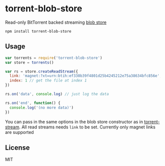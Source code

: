# torrent-blob-store

Read-only BitTorrent backed streaming [blob store](https://github.com/maxogden/abstract-blob-store)

```
npm install torrent-blob-store
```

## Usage

``` js
var torrents = require('torrent-blob-store')
var store = torrents()

var rs = store.createReadStream({
  link: 'magnet:?xt=urn:btih:ef330b39f4801d25b4245212e75a38634bfc856e',
  index: 1 // get the file at index 1
})

rs.on('data', console.log) // just log the data

rs.on('end', function() {
  console.log('(no more data)')
})
```

You can pass in the same options in the blob store constructor as in [torrent-stream](https://github.com/mafintosh/torrent-stream).
All read streams needs `link` to be set. Currently only magnet links are supported

## License

MIT
